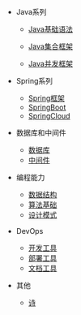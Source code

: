 [comment]: <> (首页侧边栏)

* Java系列
  * [Java基础语法](/blog/java/basic/overview)

  * [Java集合框架](/blog/java/collection/overview)

  * [Java并发框架](/blog/java/juc/overview)

* Spring系列
  * [Spring框架](/blog/spring/spring)
  * [SpringBoot](/blog/spring/springboot)
  * [SpringCloud](/blog/spring/springcloud)

* 数据库和中间件
  * [数据库](/blog/database/mysql)
  * [中间件](/blog/database/zookeeper)

* 编程能力
  * [数据结构](/blog/advanced/ds/overview)
  * [算法基础](/blog/advanced/algo/overview)
  * [设计模式](/blog/advanced/design/principle)

* DevOps
  * [开发工具](/blog/devops/dev/git)
  * [部署工具](/blog/devops/ops/linux)
  * [文档工具](/blog/devops/docs/markdown)

* 其他
  * [诗](/blog/other/poetry/我相信)

[comment]: <> (* Spring系列)

[comment]: <> (* 数据结构与算法)

[comment]: <> (* 设计模式)

[comment]: <> (* 开发运维工具)
  
[comment]: <> (* 生活)

